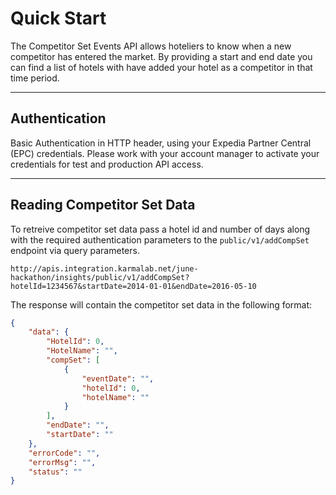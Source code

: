 # Quick Start

The Competitor Set Events API allows hoteliers to know when a new competitor has entered the market.  By providing a start and end date you can find a list of hotels with have added your hotel as a competitor in that time period.

----

## Authentication

Basic Authentication in HTTP header, using your Expedia Partner Central (EPC) credentials.  Please work with your account manager to activate your credentials for test and production API access.

----

## Reading Competitor Set Data

To retreive competitor set data pass a hotel id and number of days along with the required authentication parameters to the ```public/v1/addCompSet``` endpoint via query parameters.  

```
http://apis.integration.karmalab.net/june-hackathon/insights/public/v1/addCompSet?hotelId=1234567&startDate=2014-01-01&endDate=2016-05-10
```


The response will contain the competitor set data in the following format: 

```JSON
{
    "data": {
        "HotelId": 0,
        "HotelName": "",
        "compSet": [
            {
                "eventDate": "",
                "hotelId": 0,
                "hotelName": ""
            }
        ],
        "endDate": "",
        "startDate": ""
    },
    "errorCode": "",
    "errorMsg": "",
    "status": ""
}
```